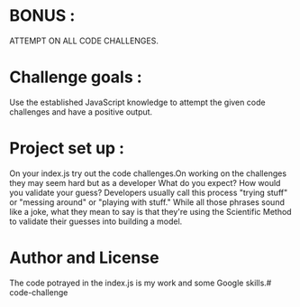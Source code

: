 # BONUS : 
ATTEMPT ON ALL CODE CHALLENGES.

# Challenge goals : 

Use the established JavaScript knowledge to attempt the given code challenges and have a positive output.

# Project set up : 

On your index.js try out the code challenges.On working on the challenges they may seem hard but as a developer
What do you expect? How would you validate your guess? Developers usually call this process "trying
stuff" or "messing around" or "playing with stuff." While all those phrases
sound like a joke, what they mean to say is that they're using the Scientific
Method to validate their guesses into building a model.

# Author and License

The code potrayed in the index.js is my work and some Google skills.# code-challenge
